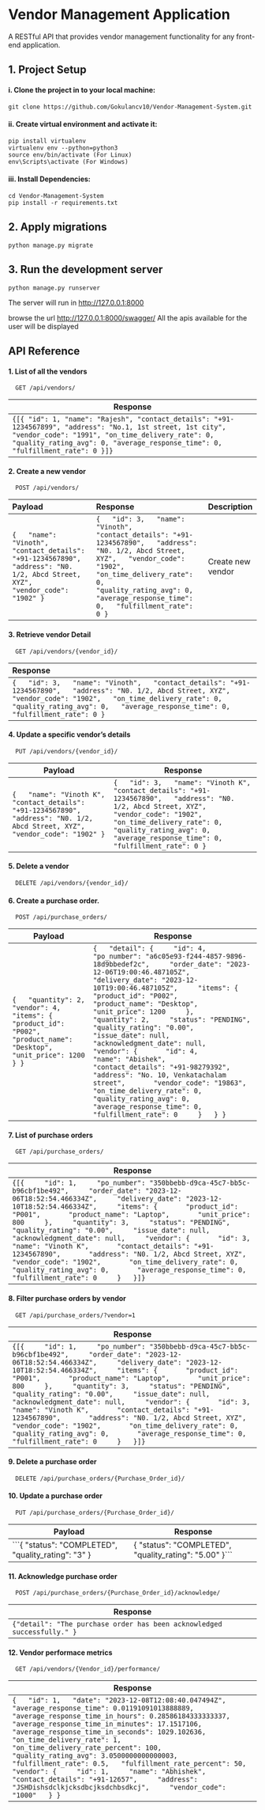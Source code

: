 
# Vendor Management Application

A RESTful API that provides vendor management functionality for any front-end application.


## 1. Project Setup

#### i. Clone the project in to your local machine:

    git clone https://github.com/Gokulancv10/Vendor-Management-System.git

#### ii. Create virtual environment and activate it:

    pip install virtualenv
	virtualenv env --python=python3
	source env/bin/activate (For Linux)
	env\Scripts\activate (For Windows)

#### iii. Install Dependencies:

	cd Vendor-Management-System
	pip install -r requirements.txt

## 2. Apply migrations

    python manage.py migrate

## 3. Run the development server

	python manage.py runserver

The server will run in http://127.0.0.1:8000

browse the url http://127.0.0.1:8000/swagger/
All the apis available for the user will be displayed

## API Reference

#### 1. List of all the vendors

```http
  GET /api/vendors/
```
| **Response**                                                           |
|-------------------------------------------------------------------------------------------------------------------------------------------------------------- |
| ```{[{ "id": 1, "name": "Rajesh", "contact_details": "+91-1234567899", "address": "No.1, 1st street, 1st city", "vendor_code": "1991", "on_time_delivery_rate": 0, "quality_rating_avg": 0, "average_response_time": 0, "fulfillment_rate": 0 }]}``` |

#### 2. Create a new vendor

```http
  POST /api/vendors/
```

| Payload | Response     | Description                       |
| :-------- | :------- | :-------------------------------- |
| ```{   "name": "Vinoth",   "contact_details": "+91-1234567890",   "address": "N0. 1/2, Abcd Street, XYZ",   "vendor_code": "1902" }```      | ```{   "id": 3,   "name": "Vinoth",   "contact_details": "+91-1234567890",   "address": "N0. 1/2, Abcd Street, XYZ",   "vendor_code": "1902",   "on_time_delivery_rate": 0,   "quality_rating_avg": 0,   "average_response_time": 0,   "fulfillment_rate": 0 }``` | Create new vendor |

#### 3. Retrieve vendor Detail

```http
  GET /api/vendors/{vendor_id}/
```
| Response |
| :------------- | 
| ```{   "id": 3,   "name": "Vinoth",   "contact_details": "+91-1234567890",   "address": "N0. 1/2, Abcd Street, XYZ",   "vendor_code": "1902",   "on_time_delivery_rate": 0,   "quality_rating_avg": 0,   "average_response_time": 0,   "fulfillment_rate": 0 }``` |


#### 4. Update a specific vendor’s details

```http
  PUT /api/vendors/{vendor_id}/
```

| Payload                                                                                                                            | Response                                                                                                                                                                                                                                                      |
|------------------------------------------------------------------------------------------------------------------------------------|---------------------------------------------------------------------------------------------------------------------------------------------------------------------------------------------------------------------------------------------------------------|
| ```{   "name": "Vinoth K",   "contact_details": "+91-1234567890",   "address": "N0. 1/2, Abcd Street, XYZ",   "vendor_code": "1902" }``` | ```{   "id": 3,   "name": "Vinoth K",   "contact_details": "+91-1234567890",   "address": "N0. 1/2, Abcd Street, XYZ",   "vendor_code": "1902",   "on_time_delivery_rate": 0,   "quality_rating_avg": 0,   "average_response_time": 0,   "fulfillment_rate": 0 }``` |


#### 5. Delete a vendor
```http
  DELETE /api/vendors/{vendor_id}/
```

#### 6. Create a purchase order.
```http
  POST /api/purchase_orders/
```

| Payload | Response |
|---|---|
| ```{   "quantity": 2,   "vendor": 4,   "items": {           "product_id": "P002",           "product_name": "Desktop",           "unit_price": 1200         } }``` | ```{   "detail": {     "id": 4,     "po_number": "a6c05e93-f244-4857-9896-18d9bbedef2c",     "order_date": "2023-12-06T19:00:46.487105Z",     "delivery_date": "2023-12-10T19:00:46.487105Z",     "items": {       "product_id": "P002",       "product_name": "Desktop",       "unit_price": 1200     },     "quantity": 2,     "status": "PENDING",     "quality_rating": "0.00",     "issue_date": null,     "acknowledgment_date": null,     "vendor": {       "id": 4,       "name": "Abishek",       "contact_details": "+91-98279392",       "address": "No. 10, Venkatachalam street",       "vendor_code": "19863",       "on_time_delivery_rate": 0,       "quality_rating_avg": 0,       "average_response_time": 0,       "fulfillment_rate": 0     }   } }``` |


#### 7. List of purchase orders
```http
  GET /api/purchase_orders/
```

| Response                                                                                                                                                                                                                                                                                                                                                                                                                                                                                                                                                                                                                                                                                                                                              |
|-------------------------------------------------------------------------------------------------------------------------------------------------------------------------------------------------------------------------------------------------------------------------------------------------------------------------------------------------------------------------------------------------------------------------------------------------------------------------------------------------------------------------------------------------------------------------------------------------------------------------------------------------------------------------------------------------------------------------------------------------------|
| ```{[{     "id": 1,     "po_number": "350bbebb-d9ca-45c7-bb5c-b96cbf1be492",     "order_date": "2023-12-06T18:52:54.466334Z",     "delivery_date": "2023-12-10T18:52:54.466334Z",     "items": {       "product_id": "P001",       "product_name": "Laptop",       "unit_price": 800     },     "quantity": 3,     "status": "PENDING",     "quality_rating": "0.00",     "issue_date": null,     "acknowledgment_date": null,     "vendor": {       "id": 3,       "name": "Vinoth K",       "contact_details": "+91-1234567890",       "address": "N0. 1/2, Abcd Street, XYZ",       "vendor_code": "1902",       "on_time_delivery_rate": 0,       "quality_rating_avg": 0,       "average_response_time": 0,       "fulfillment_rate": 0     }   }]}``` |


#### 8. Filter purchase orders by vendor
```http
  GET /api/purchase_orders/?vendor=1
```

| Response                                                                                                                                                                                                                                                                                                                                                                                                                                                                                                                                                                                                                                                                                                                                              |
|-------------------------------------------------------------------------------------------------------------------------------------------------------------------------------------------------------------------------------------------------------------------------------------------------------------------------------------------------------------------------------------------------------------------------------------------------------------------------------------------------------------------------------------------------------------------------------------------------------------------------------------------------------------------------------------------------------------------------------------------------------|
| ```{[{     "id": 1,     "po_number": "350bbebb-d9ca-45c7-bb5c-b96cbf1be492",     "order_date": "2023-12-06T18:52:54.466334Z",     "delivery_date": "2023-12-10T18:52:54.466334Z",     "items": {       "product_id": "P001",       "product_name": "Laptop",       "unit_price": 800     },     "quantity": 3,     "status": "PENDING",     "quality_rating": "0.00",     "issue_date": null,     "acknowledgment_date": null,     "vendor": {       "id": 3,       "name": "Vinoth K",       "contact_details": "+91-1234567890",       "address": "N0. 1/2, Abcd Street, XYZ",       "vendor_code": "1902",       "on_time_delivery_rate": 0,       "quality_rating_avg": 0,       "average_response_time": 0,       "fulfillment_rate": 0     }   }]}``` |


#### 9. Delete a purchase order
```http
  DELETE /api/purchase_orders/{Purchase_Order_id}/
```


#### 10. Update a purchase order
```http
  PUT /api/purchase_orders/{Purchase_Order_id}/
```

| Payload                                              | Response                                                 |
|------------------------------------------------------|----------------------------------------------------------|
| ```{   "status": "COMPLETED",   "quality_rating": "3" } | {   "status": "COMPLETED",   "quality_rating": "5.00" }```  |

#### 11. Acknowledge purchase order
```http
  POST /api/purchase_orders/{Purchase_Order_id}/acknowledge/
```

| Response                                                              |
|-----------------------------------------------------------------------|
| ```{"detail": "The purchase order has been acknowledged successfully." }``` |

#### 12. Vendor performace metrics
```http
  GET /api/vendors/{Vendor_id}/performance/
```

| Response                                                                                                                                                                                                                                                                                                                                                                                                                                                                                                                                                                                                                    |
|-----------------------------------------------------------------------------------------------------------------------------------------------------------------------------------------------------------------------------------------------------------------------------------------------------------------------------------------------------------------------------------------------------------------------------------------------------------------------------------------------------------------------------------------------------------------------------------------------------------------------------|
| ```{   "id": 1,   "date": "2023-12-08T12:08:40.047494Z",   "average_response_time": 0.01191091013888889,   "average_response_time_in_hours": 0.28586184333333337,   "average_response_time_in_minutes": 17.1517106,   "average_response_time_in_seconds": 1029.102636,   "on_time_delivery_rate": 1,   "on_time_delivery_rate_percent": 100,   "quality_rating_avg": 3.0500000000000003,   "fulfillment_rate": 0.5,   "fulfillment_rate_percent": 50,   "vendor": {     "id": 1,     "name": "Abhishek",     "contact_details": "+91-12657",     "address": "JSHDishsdclkjcksdbcjksdchbsdkcj",     "vendor_code": "1000"   } }``` |



